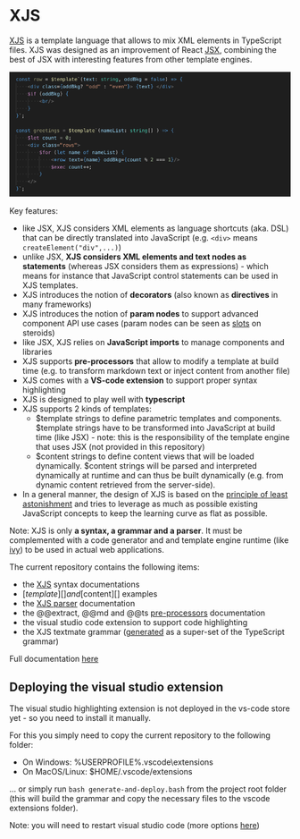# XJS

[XJS][xjs-doc] is a template language that allows to mix XML elements in TypeScript files. XJS was designed as an improvement of React [JSX][], combining the best of JSX with interesting features from other template engines.

![loops](docs/imgs/loops.png?raw=true)

Key features:
- like JSX, XJS considers XML elements as language shortcuts (aka. DSL) that can be directly translated into JavaScript (e.g. ```<div>``` means ```createElement("div",...)```)
- unlike JSX, **XJS considers XML elements and text nodes as statements** (whereas JSX considers them as expressions) - which means for instance that JavaScript control statements can be used in XJS templates.
- XJS introduces the notion of **decorators** (also known as **directives** in many frameworks)
- XJS introduces the notion of **param nodes** to support advanced component API use cases (param nodes can be seen as [slots][] on steroids)
- like JSX, XJS relies on **JavaScript imports** to manage components and libraries
- XJS supports **pre-processors** that allow to modify a template at build time (e.g. to transform markdown text or inject content from another file)
- XJS comes with a **VS-code extension** to support proper syntax highlighting
- XJS is designed to play well with **typescript**
- XJS supports 2 kinds of templates:
    - $template strings to define parametric templates and components. $template strings have to be transformed into JavaScript at build time (like JSX) - note: this is the responsibility of the template engine that uses JSX (not provided in this repository)
    - $content strings to define content views that will be loaded dynamically. $content strings will be parsed and interpreted dynamically at runtime and can thus be built dynamically (e.g. from dynamic content retrieved from the server-side).
- In a general manner, the design of XJS is based on the [principle of least astonishment][POLA] and tries to leverage as much as possible existing JavaScript concepts to keep the learning curve as flat as possible.

Note: XJS is only **a syntax, a grammar and a parser**. It must be complemented with a code generator and and template engine runtime (like [ivy][]) to be used in actual web applications.

The current repository contains the following items:
- the [XJS][xjs-doc] syntax documentations
- [$template][] and [$content][] examples
- the [XJS parser][parser] documentation
- the @@extract, @@md and @@ts [pre-processors][] documentation
- the visual studio code extension to support code highlighting
- the XJS textmate grammar ([generated][build] as a super-set of the TypeScript grammar)

Full documentation [here][toc]

[JSX]: https://reactjs.org/docs/introducing-jsx.html
[slots]: https://developer.mozilla.org/en-US/docs/Web/HTML/Element/slot
[POLA]: https://en.wikipedia.org/wiki/Principle_of_least_astonishment
[xjs-doc]: ./docs/xjs.md
[$template]: ./src/examples/template-sample.ts
[$content]: ./src/examples/content-sample.ts
[parser]: ./docs/parser.md
[pre-processors]: ./docs/pre-processors.md
[toc]: ./docs
[ivy]: https://github.com/AmadeusITGroup/ivy
[build]: ./docs/build.md


## Deploying the visual studio extension

The visual studio highlighting extension is not deployed in the vs-code store yet - so you need to install it manually.

For this you simply need to copy the current repository to the following folder:
- On Windows: %USERPROFILE%\.vscode\extensions
- On MacOS/Linux: $HOME/.vscode/extensions 

... or simply run `bash generate-and-deploy.bash` from the project root folder (this will build the grammar and copy the necessary files to the vscode extensions folder).

Note: you will need to restart visual studio code (more options [here][build])

